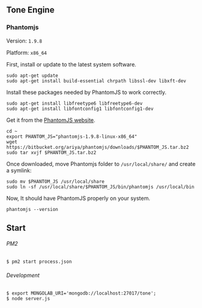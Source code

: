 ## Tone Engine

### Phantomjs

Version: `1.9.8`

Platform: `x86_64`

First, install or update to the latest system software.

	sudo apt-get update
	sudo apt-get install build-essential chrpath libssl-dev libxft-dev
	
Install these packages needed by PhantomJS to work correctly.

	sudo apt-get install libfreetype6 libfreetype6-dev
	sudo apt-get install libfontconfig1 libfontconfig1-dev


Get it from the [PhantomJS website](http://phantomjs.org/).

	cd ~
	export PHANTOM_JS="phantomjs-1.9.8-linux-x86_64"
	wget https://bitbucket.org/ariya/phantomjs/downloads/$PHANTOM_JS.tar.bz2
	sudo tar xvjf $PHANTOM_JS.tar.bz2

Once downloaded, move Phantomjs folder to `/usr/local/share/` and create a symlink:

	sudo mv $PHANTOM_JS /usr/local/share
	sudo ln -sf /usr/local/share/$PHANTOM_JS/bin/phantomjs /usr/local/bin

Now, It should have PhantomJS properly on your system.

	phantomjs --version


## Start

###### PM2
```
$ pm2 start process.json
```

###### Development
```
$ export MONGOLAB_URI='mongodb://localhost:27017/tone';
$ node server.js
```
